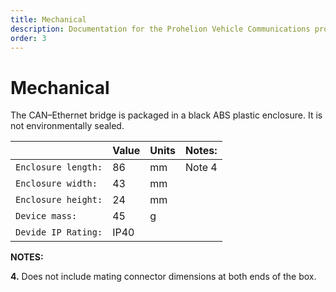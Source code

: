 ```yaml
---
title: Mechanical
description: Documentation for the Prohelion Vehicle Communications protocol
order: 3
---
```


# Mechanical

The CAN–Ethernet bridge is packaged in a black ABS plastic enclosure.  It is not environmentally sealed.

|                     | Value | Units | Notes: | 
|---------------------|-------|-------|--------|
| `Enclosure length:` | 86    | mm    | Note 4 |
| `Enclosure width:`  | 43    | mm    |        |
| `Enclosure height:` | 24    | mm    |        |
| `Device mass:`      | 45    | g     |        |
| `Devide IP Rating:` | IP40  |       |        |

__NOTES:__

__4.__  Does not include mating connector dimensions at both ends of the box.